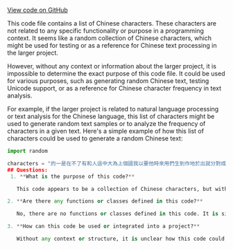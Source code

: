 [View code on GitHub](https://github.com/ergoplatform/ergo/target/streams/_global/assemblyOption/_global/streams/assembly/0abaa641c7aea8792e96181269c79ae011a15a7a_dir/wordlist/chinese_traditional.txt)

This code file contains a list of Chinese characters. These characters are not related to any specific functionality or purpose in a programming context. It seems like a random collection of Chinese characters, which might be used for testing or as a reference for Chinese text processing in the larger project.

However, without any context or information about the larger project, it is impossible to determine the exact purpose of this code file. It could be used for various purposes, such as generating random Chinese text, testing Unicode support, or as a reference for Chinese character frequency in text analysis.

For example, if the larger project is related to natural language processing or text analysis for the Chinese language, this list of characters might be used to generate random text samples or to analyze the frequency of characters in a given text. Here's a simple example of how this list of characters could be used to generate a random Chinese text:

```python
import random

characters = "的一是在不了有和人這中大為上個國我以要他時來用們生到作地於出就分對成會可主發年動同工也能下過子說產種面而方後多定行學法所民得經十三之進著等部度家電力裡如水化高自二理起小物現實加量都兩體制機當使點從業本去把性好應開它合還因由其些然前外天政四日那社義事平形相全表間樣與關各重新線內數正心反你明看原又麼利比或但質氣第向道命此變條只沒結解問意建月公無系軍很情者最立代想已通並提直題黨程展五果料象員革位入常文總次品式活設及管特件長求老頭基資邊流路級少圖山統接知較將組見計別她手角期根論運農指幾九區強放決西被幹做必戰先回則任取據處隊南給色光門即保治北造百規熱領七海口東導器壓志世金增爭濟階油思術極交受聯什認六共權收證改清美再採轉更單風切打白教速花帶安場身車例真務具萬每目至達走積示議聲報鬥完類八離華名確才科張信馬節話米整空元況今集溫傳土許步群廣石記需段研界拉林律叫且究觀越織裝影算低持音眾書布复容兒須際商非驗連斷深難近礦千週委素技備半辦青省列習響約支般史感勞便團往酸歷市克何除消構府稱太準精值號率族維劃選標寫存候毛親快效斯院查江型眼王按格養易置派層片始卻專狀育廠京識適屬圓包火住調滿縣局照參紅細引聽該鐵價嚴首底液官德隨病蘇失爾死講配女黃推顯談罪神藝呢席含企望密批營項防舉球英氧勢告李台落木幫輪破亞師圍注遠字材排供河態封另施減樹溶怎止案言士均武固葉魚波視僅費緊愛左章早朝害續輕服試食充兵源判護司足某練差致板田降黑犯負擊范繼興似餘堅曲輸修故城夫夠送筆船佔右財吃富春職覺漢畫功巴跟雖雜飛檢吸助昇陽互初創抗考投壞策古徑換未跑留鋼曾端責站簡述錢副盡帝射草衝承獨令限阿宣環雙請超微讓控州良軸找否紀益依優頂礎載倒房突坐粉敵略客袁冷勝絕析塊劑測絲協訴念陳仍羅鹽友洋錯苦夜刑移頻逐靠混母短皮終聚汽村雲哪既距衛停烈央察燒迅境若印洲刻括激孔搞甚室待核校散侵吧甲遊久菜味舊模湖貨損預阻毫普穩乙媽植息擴銀語揮酒守拿序紙醫缺雨嗎針劉啊急唱誤訓願審附獲茶鮮糧斤孩脫硫肥善龍演父漸血歡械掌歌沙剛攻謂盾討晚粒亂燃矛乎殺藥寧魯貴鐘煤讀班伯香介迫句豐培握蘭擔弦蛋沉假穿執答樂誰順煙縮徵臉喜松腳困異免背星福買染井概慢怕磁倍祖皇促靜補評翻肉踐尼衣寬揚棉希傷操垂秋宜氫套督振架亮末憲慶編牛觸映雷銷詩座居抓裂胞呼娘景威綠晶厚盟衡雞孫延危膠屋鄉臨陸
## Questions: 
 1. **What is the purpose of this code?**

   This code appears to be a collection of Chinese characters, but without any context or structure, it is difficult to determine its purpose or functionality.

2. **Are there any functions or classes defined in this code?**

   No, there are no functions or classes defined in this code. It is simply a list of Chinese characters.

3. **How can this code be used or integrated into a project?**

   Without any context or structure, it is unclear how this code could be used or integrated into a project. It may be necessary to consult with the original author or review any accompanying documentation to understand its intended use.